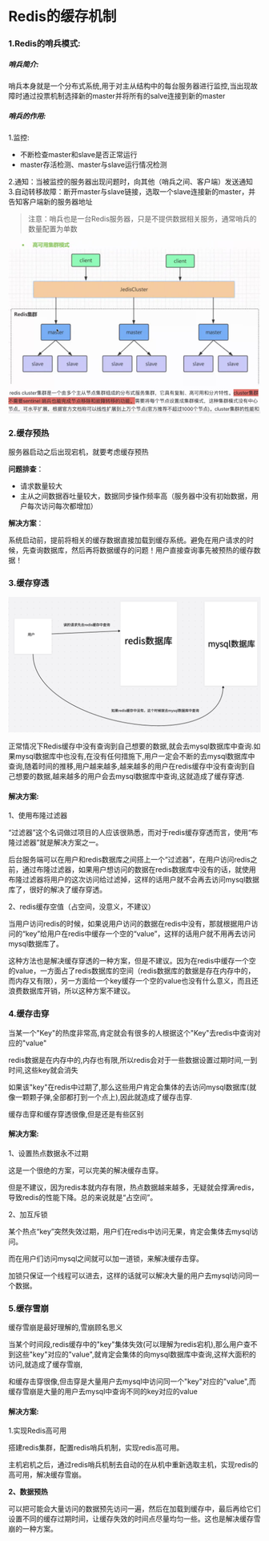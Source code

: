 # Redis的缓存机制

### 1.Redis的哨兵模式:

##### 哨兵简介:

哨兵本身就是一个分布式系统,用于对主从结构中的每台服务器进行监控,当出现故障时通过投票机制选择新的master并将所有的salve连接到新的master

##### 哨兵的作用:

1.监控:

- 不断检查master和slave是否正常运行
- master存活检测、master与slave运行情况检测

2.通知：当被监控的服务器出现问题时，向其他（哨兵之间、客户端）发送通知
3.自动转移故障：断开master与slave链接，选取一个slave连接新的master，并告知客户端新的服务器地址

> 注意：哨兵也是一台Redis服务器，只是不提供数据相关服务，通常哨兵的数量配置为单数

![image-20221221155738196](images/image-20221221155738196.png)

### 2.缓存预热

服务器启动之后出现宕机，就要考虑缓存预热

**问题排查**：

- 请求数量较大
- 主从之间数据吞吐量较大，数据同步操作频率高（服务器中没有初始数据，用户每次访问每次都增加）

**解决方案**：

系统启动前，提前将相关的缓存数据直接加载到缓存系统。避免在用户请求的时候，先查询数据库，然后再将数据缓存的问题！用户直接查询事先被预热的缓存数据！

### 3.缓存穿透

![image-20221214195922343](images/image-20221214195922343.png)

正常情况下Redis缓存中没有查询到自己想要的数据,就会去mysql数据库中查询.如果mysql数据库中也没有,在没有任何措施下,用户一定会不断的去mysql数据库中查询,随着时间的推移,用户越来越多,越来越多的用户在redis缓存中没有查询到自己想要的数据,越来越多的用户会去mysql数据库中查询,这就造成了缓存穿透.

#### 解决方案:

1、使用布隆过滤器

“过滤器”这个名词做过项目的人应该很熟悉，而对于redis缓存穿透而言，使用“布隆过滤器”就是解决方案之一。

后台服务端可以在用户和redis数据库之间搭上一个“过滤器”，在用户访问redis之前，通过布隆过滤器，如果用户想访问的数据在redis数据库中没有的话，就使用布隆过滤器将用户的这次访问给过滤掉，这样的话用户就不会再去访问mysql数据库了，很好的解决了缓存穿透。

2、redis缓存空值（占空间，没意义，不建议）

当用户访问redis的时候，如果说用户访问的数据在redis中没有，那就根据用户访问的“key”给用户在redis中缓存一个空的“value”，这样的话用户就不用再去访问mysql数据库了。

这种方法也是解决缓存穿透的一种方案，但是不建议。因为在redis中缓存一个空的value，一方面占了redis数据库的空间（redis数据库的数据是存在内存中的，而内存又有限），另一方面给一个key缓存一个空的value也没有什么意义，而且还浪费数据库开销，所以这种方案不建议。


### 4.缓存击穿

当某一个"Key"的热度非常高,肯定就会有很多的人根据这个"Key"去redis中查询对应的"value"

redis数据是在内存中的,内存也有限,所以redis会对于一些数据设置过期时间,一到时间,这些key就会消失

如果该"key"在redis中过期了,那么这些用户肯定会集体的去访问mysql数据库(就像一颗颗子弹,全部都打到一个点上),因此就造成了缓存击穿.

缓存击穿和缓存穿透很像,但是还是有些区别

#### 解决方案:

1、设置热点数据永不过期

这是一个很绝的方案，可以完美的解决缓存击穿。

但是不建议，因为redis本就内存有限，热点数据越来越多，无疑就会撑满redis，导致redis的性能下降。总的来说就是“占空间”。

2、加互斥锁

某个热点“key”突然失效过期，用户们在redis中访问无果，肯定会集体去mysql访问。

而在用户们访问mysql之间就可以加一道锁，来解决缓存击穿。

加锁只保证一个线程可以进去，这样的话就可以解决大量的用户去mysql访问同一个数据。

### 5.缓存雪崩

缓存雪崩是最好理解的,雪崩顾名思义

当某个时间段,redis缓存中的"key"集体失效(可以理解为redis宕机),那么用户查不到这些"key"对应的"value",就肯定会集体的向mysql数据库中查询,这样大面积的访问,就造成了缓存雪崩,

和缓存击穿很像,但击穿是大量用户去mysql中访问同一个"key"对应的"value",而缓存雪崩是大量的用户去mysql中查询不同的key对应的value

#### 解决方案:

1.实现Redis高可用

搭建redis集群，配置redis哨兵机制，实现redis高可用。

主机宕机之后，通过redis哨兵机制去自动的在从机中重新选取主机，实现redis的高可用，解决缓存雪崩。

**2、数据预热**

可以把可能会大量访问的数据预先访问一遍，然后在加载到缓存中，最后再给它们设置不同的缓存过期时间，让缓存失效的时间点尽量均匀一些。这也是解决缓存雪崩的一种方案。